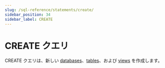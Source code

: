 ```yaml
---
slug: /sql-reference/statements/create/
sidebar_position: 34
sidebar_label: CREATE
---
```



# CREATE クエリ

CREATE クエリは、新しい [databases](/sql-reference/statements/create/database.md)、[tables](/sql-reference/statements/create/table.md)、および [views](/sql-reference/statements/create/view.md) を作成します。
